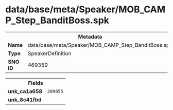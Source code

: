 <h1>data/base/meta/Speaker/MOB_CAMP_Step_BanditBoss.spk</h1><table><tr><th colspan="100%">Metadata</th></tr><tr><td><b>Name</b></td><td>data/base/meta/Speaker/MOB_CAMP_Step_BanditBoss.spk</td></tr><tr><td><b>Type</b></td><td>SpeakerDefinition</td></tr><tr><td><b>SNO ID</b></td><td>469359</td></tr></table>

<table><tr><th colspan="100%">Fields</th></tr><tr><td><b>unk_ca1a658</b></td><td><code>209855</code></td></tr><tr><td><b>unk_8c41fbd</b></td><td></td></tr></table>

